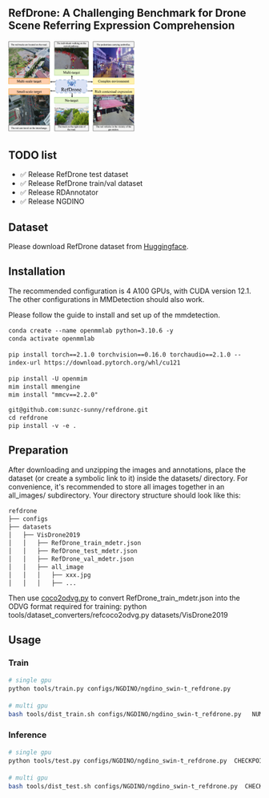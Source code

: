 
<p align="center">
  <h2/> RefDrone: A Challenging Benchmark for Drone Scene Referring Expression Comprehension</h2>
</p>

<img width="50%" src="./fig/intro.jpg" />

## TODO list
- ✅ Release RefDrone test dataset
- ✅ Release RefDrone train/val dataset
- ✅ Release RDAnnotator
- ✅ Release NGDINO


## Dataset
Please download RefDrone dataset from [Huggingface](https://huggingface.co/datasets/sunzc-sunny/RefDrone).

## Installation
The recommended configuration is 4 A100 GPUs, with CUDA version 12.1. The other configurations in MMDetection should also work.

Please follow the guide to install and set up of the mmdetection. 
```
conda create --name openmmlab python=3.10.6 -y
conda activate openmmlab

pip install torch==2.1.0 torchvision==0.16.0 torchaudio==2.1.0 --index-url https://download.pytorch.org/whl/cu121

pip install -U openmim
mim install mmengine
mim install "mmcv==2.2.0"
```

```
git@github.com:sunzc-sunny/refdrone.git
cd refdrone
pip install -v -e .
```

## Preparation
After downloading and unzipping the images and annotations, place the dataset (or create a symbolic link to it) inside the datasets/ directory. For convenience, it's recommended to store all images together in an all_images/ subdirectory. Your directory structure should look like this:
```
refdrone
├── configs
├── datasets
│   ├── VisDrone2019
│   │   ├── RefDrone_train_mdetr.json
│   │   ├── RefDrone_test_mdetr.json
│   │   ├── RefDrone_val_mdetr.json
│   │   ├── all_image
│   │   │   ├── xxx.jpg
│   │   │   ├── ...
```

Then use [coco2odvg.py](../../tools/dataset_converters/coco2odvg.py) to convert RefDrone_train_mdetr.json into the ODVG format required for training:
python tools/dataset_converters/refcoco2odvg.py datasets/VisDrone2019

## Usage

### Train
```bash
# single gpu
python tools/train.py configs/NGDINO/ngdino_swin-t_refdrone.py 

# multi gpu
bash tools/dist_train.sh configs/NGDINO/ngdino_swin-t_refdrone.py   NUM_GPUs
```

### Inference

```bash
# single gpu
python tools/test.py configs/NGDINO/ngdino_swin-t_refdrone.py  CHECKPOINT

# multi gpu
bash tools/dist_test.sh configs/NGDINO/ngdino_swin-t_refdrone.py  CHECKPOINT NUM_GPUs
```



